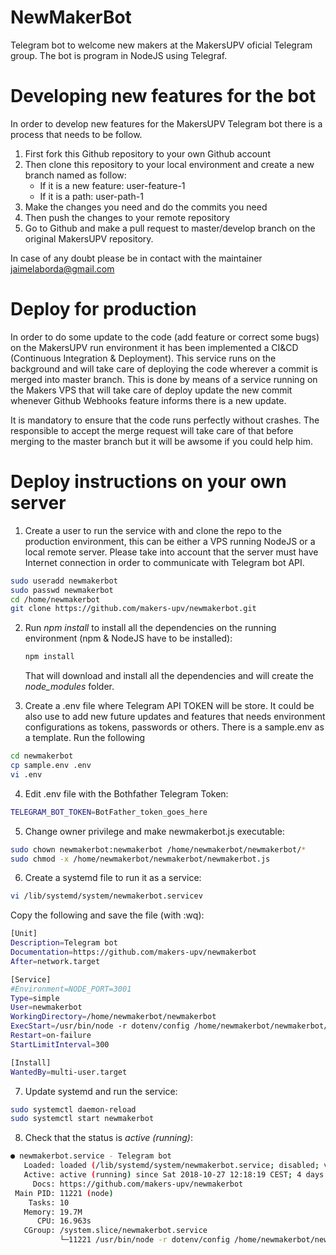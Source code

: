 # NewMakerBot
Telegram bot to welcome new makers at the MakersUPV oficial Telegram group. The bot is program in NodeJS using Telegraf.



# Developing new features for the bot

In order to develop new features for the MakersUPV Telegram bot there is a process that needs to be follow. 

1. First fork this Github repository to your own Github account
2. Then clone this repository to your local environment and create a new branch named as follow:
   * If it is a new feature: user-feature-1
   * If it is a path: user-path-1
3. Make the changes you need and do the commits you need
4. Then push the changes to your remote repository
5. Go to Github and make a pull request to master/develop branch on the original MakersUPV repository. 

In case of any doubt please be in contact with the maintainer [jaimelaborda@gmail.com](mailto:jaimelaborda@gmail.com)

# Deploy for production

In order to do some update to the code (add feature or correct some bugs) on the MakersUPV run environment it has been implemented a CI&CD (Continuous Integration & Deployment). This service runs on the background and will take care of deploying the code wherever a commit is merged into master branch. This is done by means of a service running on the Makers VPS that will take care of deploy update the new commit whenever Github Webhooks feature informs there is a new update. 

It is mandatory to ensure that the code runs perfectly without crashes. The responsible to accept the merge request will take care of that before merging to the master branch but it will be awsome if you could help him.

# Deploy instructions on your own server

1. Create a user to run the service with  and clone the repo to the production environment, this can be either a VPS running NodeJS or a local remote server. Please take into account that the server must have Internet connection in order to communicate with Telegram bot API.

```bash
sudo useradd newmakerbot
sudo passwd newmakerbot
cd /home/newmakerbot
git clone https://github.com/makers-upv/newmakerbot.git
```

2. Run *npm install* to install all the dependencies on the running environment (npm & NodeJS have to be installed):

   ```bash
   npm install
   ```

   That will download and install all the dependencies and will create the *node_modules* folder.

3. Create a .env file where Telegram API TOKEN will be store. It could be also use to add new future updates and features that needs environment configurations as tokens, passwords or others. There is a sample.env as a template. Run the following

```bash
cd newmakerbot
cp sample.env .env
vi .env
```

4. Edit .env file with the Bothfather Telegram Token:

```bash
TELEGRAM_BOT_TOKEN=BotFather_token_goes_here

```

5. Change owner privilege and make newmakerbot.js executable:

```bash
sudo chown newmakerbot:newmakerbot /home/newmakerbot/newmakerbot/*
sudo chmod -x /home/newmakerbot/newmakerbot/newmakerbot.js
```

6. Create a systemd file to run it as a service:

```bash
vi /lib/systemd/system/newmakerbot.servicev
```

Copy the following and save the file (with :wq):

```bash
[Unit]
Description=Telegram bot
Documentation=https://github.com/makers-upv/newmakerbot
After=network.target

[Service]
#Environment=NODE_PORT=3001
Type=simple
User=newmakerbot
WorkingDirectory=/home/newmakerbot/newmakerbot
ExecStart=/usr/bin/node -r dotenv/config /home/newmakerbot/newmakerbot/newmakerbot.js
Restart=on-failure
StartLimitInterval=300

[Install]
WantedBy=multi-user.target

```

7. Update systemd and run the service:

```bash
sudo systemctl daemon-reload
sudo systemctl start newmakerbot
```

8. Check that the status is *active (running)*:

```bash
● newmakerbot.service - Telegram bot
   Loaded: loaded (/lib/systemd/system/newmakerbot.service; disabled; vendor pre
   Active: active (running) since Sat 2018-10-27 12:18:19 CEST; 4 days ago
     Docs: https://github.com/makers-upv/newmakerbot
 Main PID: 11221 (node)
    Tasks: 10
   Memory: 19.7M
      CPU: 16.963s
   CGroup: /system.slice/newmakerbot.service
           └─11221 /usr/bin/node -r dotenv/config /home/newmakerbot/newmakerbot/
```

